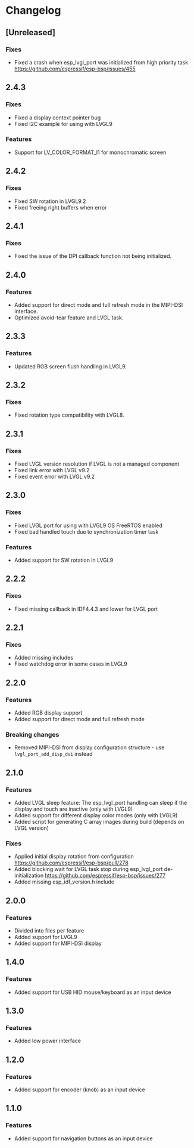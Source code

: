 # Changelog

## [Unreleased]

### Fixes
- Fixed a crash when esp_lvgl_port was initialized from high priority task https://github.com/espressif/esp-bsp/issues/455

## 2.4.3

### Fixes
- Fixed a display context pointer bug
- Fixed I2C example for using with LVGL9

### Features
- Support for LV_COLOR_FORMAT_I1 for monochromatic screen

## 2.4.2

### Fixes
- Fixed SW rotation in LVGL9.2
- Fixed freeing right buffers when error

## 2.4.1

### Fixes
- Fixed the issue of the DPI callback function not being initialized.

## 2.4.0

### Features
- Added support for direct mode and full refresh mode in the MIPI-DSI interface.
- Optimized avoid-tear feature and LVGL task.

## 2.3.3

### Features
- Updated RGB screen flush handling in LVGL9.

## 2.3.2

### Fixes
- Fixed rotation type compatibility with LVGL8.

## 2.3.1

### Fixes
- Fixed LVGL version resolution if LVGL is not a managed component
- Fixed link error with LVGL v9.2
- Fixed event error with LVGL v9.2

## 2.3.0

### Fixes
- Fixed LVGL port for using with LVGL9 OS FreeRTOS enabled
- Fixed bad handled touch due to synchronization timer task

### Features
- Added support for SW rotation in LVGL9

## 2.2.2

### Fixes
- Fixed missing callback in IDF4.4.3 and lower for LVGL port

## 2.2.1

### Fixes
- Added missing includes
- Fixed watchdog error in some cases in LVGL9

## 2.2.0

### Features
- Added RGB display support
- Added support for direct mode and full refresh mode

### Breaking changes
- Removed MIPI-DSI from display configuration structure - use `lvgl_port_add_disp_dsi` instead

## 2.1.0

### Features
- Added LVGL sleep feature: The esp_lvgl_port handling can sleep if the display and touch are inactive (only with LVGL9)
- Added support for different display color modes (only with LVGL9)
- Added script for generating C array images during build (depends on LVGL version)

### Fixes
- Applied initial display rotation from configuration https://github.com/espressif/esp-bsp/pull/278
- Added blocking wait for LVGL task stop during esp_lvgl_port de-initialization https://github.com/espressif/esp-bsp/issues/277
- Added missing esp_idf_version.h include

## 2.0.0

### Features

- Divided into files per feature
- Added support for LVGL9
- Added support for MIPI-DSI display

## 1.4.0

### Features

- Added support for USB HID mouse/keyboard as an input device

## 1.3.0

### Features

- Added low power interface

## 1.2.0

### Features

- Added support for encoder (knob) as an input device

## 1.1.0

### Features

- Added support for navigation buttons as an input device
